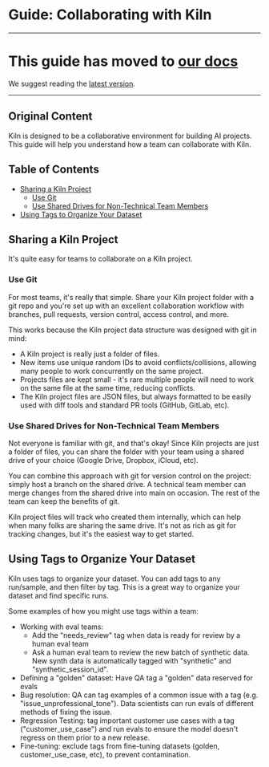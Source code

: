 # Guide: Collaborating with Kiln

---

# This guide has moved to [our docs](https://docs.kiln.tech/docs/collaboration)

We suggest reading the [latest version](https://docs.kiln.tech/docs/collaboration).

---

## Original Content

Kiln is designed to be a collaborative environment for building AI projects. This guide will help you understand how a team can collaborate with Kiln.

## Table of Contents

- [Sharing a Kiln Project](#sharing-a-kiln-project)
  - [Use Git](#use-git)
  - [Use Shared Drives for Non-Technical Team Members](#use-shared-drives-for-non-technical-team-members)
- [Using Tags to Organize Your Dataset](#using-tags-to-organize-your-dataset)

## Sharing a Kiln Project

It's quite easy for teams to collaborate on a Kiln project.

### Use Git

For most teams, it's really that simple. Share your Kiln project folder with a git repo and you're set up with an excellent collaboration workflow with branches, pull requests, version control, access control, and more.

This works because the Kiln project data structure was designed with git in mind:

- A Kiln project is really just a folder of files.
- New items use unique random IDs to avoid conflicts/collisions, allowing many people to work concurrently on the same project.
- Projects files are kept small - it's rare multiple people will need to work on the same file at the same time, reducing conflicts.
- The Kiln project files are JSON files, but always formatted to be easily used with diff tools and standard PR tools (GitHub, GitLab, etc).

### Use Shared Drives for Non-Technical Team Members

Not everyone is familiar with git, and that's okay! Since Kiln projects are just a folder of files, you can share the folder with your team using a shared drive of your choice (Google Drive, Dropbox, iCloud, etc).

You can combine this approach with git for version control on the project: simply host a branch on the shared drive. A technical team member can merge changes from the shared drive into main on occasion. The rest of the team can keep the benefits of git.

Kiln project files will track who created them internally, which can help when many folks are sharing the same drive. It's not as rich as git for tracking changes, but it's the easiest way to get started.

## Using Tags to Organize Your Dataset

Kiln uses tags to organize your dataset. You can add tags to any run/sample, and then filter by tag. This is a great way to organize your dataset and find specific runs.

Some examples of how you might use tags within a team:

- Working with eval teams:
  - Add the "needs_review" tag when data is ready for review by a human eval team
  - Ask a human eval team to review the new batch of synthetic data. New synth data is automatically tagged with "synthetic" and "synthetic_session_id".
- Defining a "golden" dataset: Have QA tag a "golden" data reserved for evals
- Bug resolution: QA can tag examples of a common issue with a tag (e.g. "issue_unprofessional_tone"). Data scientists can run evals of different methods of fixing the issue.
- Regression Testing: tag important customer use cases with a tag ("customer_use_case") and run evals to ensure the model doesn't regress on them prior to a new release.
- Fine-tuning: exclude tags from fine-tuning datasets (golden, customer_use_case, etc), to prevent contamination.
